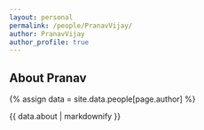 ```yaml
---
layout: personal
permalink: /people/PranavVijay/
author: PranavVijay
author_profile: true
---
```

## About Pranav
{% assign data = site.data.people[page.author] %}
<div style="text-align: justify">{{ data.about | markdownify }}</div>
